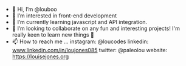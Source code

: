 - 👋 Hi, I’m @louboo
- 👀 I’m interested in front-end development
- 🌱 I’m currently learning javascript and API integration. 
- 💞️ I’m looking to collaborate on any fun and interesting projects! I'm really keen to learn new things 🐙
- 📫 How to reach me ... instagram: @loucodes
                         linkedin: www.linkedin.com/in/loujones085
                         twitter: @paleolou
                         website: https://louisejones.org
 
<!---
louboo/louboo is a ✨ special ✨ repository because its `README.md` (this file) appears on your GitHub profile.
You can click the Preview link to take a look at your changes.
--->
